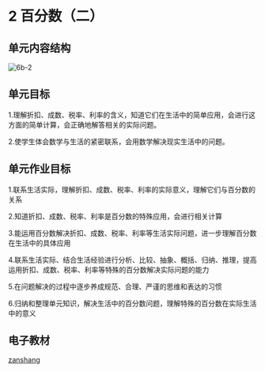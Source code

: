 # 2 百分数（二）

## 单元内容结构

![6b-2](https://r2.edui123.com/2023/05/6b-2.png)

## 单元目标

1.理解折扣、成数、税率、利率的含义，知道它们在生活中的简单应用，会进行这方面的简单计算，会正确地解答相关的实际问题。

2.使学生体会数学与生活的紧密联系，会用数学解决现实生活中的问题。

## 单元作业目标

1.联系生活实际，理解折扣、成数、税率、利率的实际意义，理解它们与百分数的关系

2.知道折扣、成数、税率、利率是百分数的特殊应用，会进行相关计算

3.能运用百分数解决折扣、成数、税率、利率等生活实际问题，进一步理解百分数在生活中的具体应用

4.联系生活实际、结合生活经验进行分析、比较、抽象、概括、归纳、推理，提高运用折扣、成数、税率、利率等特殊的百分数解决实际问题的能力

5.在问题解决的过程中逐步养成规范、合理、严谨的思维和表达的习惯

6.归纳和整理单元知识，解决生活中的百分数问题，理解特殊的百分数在实际生活中的意义


## 电子教材

<Epep grade="xxsx6b" :pep="1221001602141" :pages="8" :paged="14" ></Epep>

[zanshang](../res/zanshang.md ':include')
